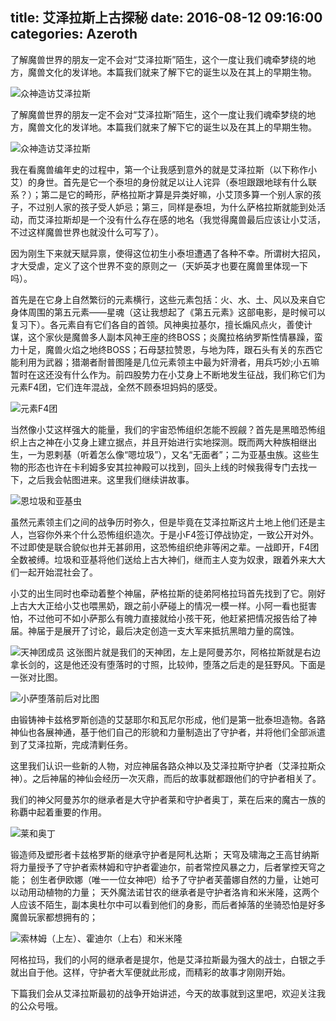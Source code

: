 title: 艾泽拉斯上古探秘
date: 2016-08-12 09:16:00
categories: Azeroth
-----------

了解魔兽世界的朋友一定不会对“艾泽拉斯”陌生，这个一度让我们魂牵梦绕的地方，魔兽文化的发详地。本篇我们就来了解下它的诞生以及在其上的早期生物。

![众神造访艾泽拉斯](http://upload-images.jianshu.io/upload_images/1429775-770ff650ffd24fe3.jpg?imageMogr2/auto-orient/strip%7CimageView2/2/w/1240)

<!-- more -->

了解魔兽世界的朋友一定不会对“艾泽拉斯”陌生，这个一度让我们魂牵梦绕的地方，魔兽文化的发详地。本篇我们就来了解下它的诞生以及在其上的早期生物。

![众神造访艾泽拉斯](http://upload-images.jianshu.io/upload_images/1429775-770ff650ffd24fe3.jpg?imageMogr2/auto-orient/strip%7CimageView2/2/w/1240)

我在看魔兽编年史的过程中，第一个让我感到意外的就是艾泽拉斯（以下称作小艾）的身世。首先是它一个泰坦的身份就足以让人诧异（泰坦跟跟地球有什么联系？）；第二是它的畸形，萨格拉斯才算是异类好嘛，小艾顶多算一个别人家的孩子，不过别人家的孩子受人妒忌；第三，同样是泰坦，为什么萨格拉斯就能到处活动，而艾泽拉斯却是一个没有什么存在感的地名（我觉得魔兽最后应该让小艾活，不过这样魔兽世界也就没什么可写了）。
 
因为刚生下来就天赋异禀，使得这位初生小泰坦遭遇了各种不幸。所谓树大招风，才大受虐，定义了这个世界不变的原则之一（天妒英才也要在魔兽里体现一下吗）。

首先是在它身上自然繁衍的元素横行，这些元素包括：火、水、土、风以及来自它身体周围的第五元素——星魂（这让我想起了《第五元素》这部电影，是时候可以复习下）。各元素自有它们各自的首领。风神奥拉基尔，擅长煽风点火，善使计谋，这个家伙是魔兽多人副本风神王座的终BOSS；炎魔拉格纳罗斯性情暴躁，蛮力十足，魔兽火焰之地终BOSS；石母瑟拉赞恩，与地为阵，跟石头有关的东西它能利用为武器；猎潮者耐普图隆是几位元素领主中最为奸滑者，用兵巧妙;小五嘛暂时在这还没有什么作为。前四股势力在小艾身上不断地发生征战，我们称它们为元素F4团，它们连年混战，全然不顾泰坦妈妈的感受。

![元素F4团](http://upload-images.jianshu.io/upload_images/1429775-5b36eacc89efa6c8.jpg?imageMogr2/auto-orient/strip%7CimageView2/2/w/1240)

当然像小艾这样强大的能量，我们的宇宙恐怖组织怎能不觊觎？首先是黑暗恐怖组织上古之神在小艾身上建立据点，并且开始进行实地探测。既而两大种族相继出生，一为恩剌基（听着怎么像“嗯垃圾”），又名“无面者”；二为亚基虫族。这些生物的形态也许在卡利姆多安其拉神殿可以找到，回头上线的时候我得专门去找一下，之后我会帖图进来。这里我们继续讲故事。

![恩垃圾和亚基虫](http://upload-images.jianshu.io/upload_images/1429775-a266a623c373165e.jpg?imageMogr2/auto-orient/strip%7CimageView2/2/w/1240)

虽然元素领主们之间的战争历时弥久，但是毕竟在艾泽拉斯这片土地上他们还是主人，岂容你外来个什么恐怖组织造次。于是小F4签订停战协定，一致公开对外。不过即使是联合貌似也并无甚卵用，这恐怖组织绝非等闲之辈。一战即开，F4团全数被缚。垃圾和亚基将他们送给上古大神们，继而主人变为奴隶，跟着外来大大们一起开始混社会了。  
     
小艾的出生同时也牵动着整个神届，萨格拉斯的徒弟阿格拉玛首先找到了它。刚好上古大大正给小艾也喂黑奶，跟之前小萨碰上的情况一模一样。小阿一看也挺害怕，不过他可不如小萨那么有魄力直接就给小孩干死，他赶紧把情况报告给了神届。神届于是展开了讨论，最后决定创造一支大军来抵抗黑暗力量的腐蚀。

![天神团成员](http://upload-images.jianshu.io/upload_images/1429775-e8e2a31cd640ae19.jpg?imageMogr2/auto-orient/strip%7CimageView2/2/w/1240)
这张图片就是我们的天神团，左上是阿曼苏尔，阿格拉斯就是右边拿长剑的，这是他还没有堕落时的寸照，比较帅，堕落之后走的是狂野风。下面是一张对比图。

![小萨堕落前后对比图](http://upload-images.jianshu.io/upload_images/1429775-97c270d6a31ec941.jpg?imageMogr2/auto-orient/strip%7CimageView2/2/w/1240)

 由锻铸神卡兹格罗斯创造的艾瑟耶尔和瓦尼尔形成，他们是第一批泰坦造物。各路神仙也各展神通，基于他们自己的形貌和力量制造出了守护者，并将他们全部派遣到了艾泽拉斯，完成清剿任务。     
  
这里我们认识一些新的人物，对应神届各路众神以及艾泽拉斯守护者（艾泽拉斯众神）。之后神届的神仙会经历一次灭鼎，而后的故事就都跟他们的守护者相关了。       

我们的神父阿曼苏尔的继承者是大守护者莱和守护者奥丁，莱在后来的魔古一族的称覇中起着重要的作用。

![莱和奥丁](http://upload-images.jianshu.io/upload_images/1429775-8f3238f2d8538011.jpg?imageMogr2/auto-orient/strip%7CimageView2/2/w/1240)

锻造师及塑形者卡兹格罗斯的继承守护者是阿札达斯；
天穹及啸海之王高甘纳斯将力量授予了守护者索林姆和守护者霍迪尔，前者常控风暴之力，后者掌控天穹之能；
创生者伊欧娜（唯一一位女神吧）给予了守护者芙蕾娜自然的力量，让她可以动用动植物的力量；
天外魔法诺甘农的继承者是守护者洛肯和米米隆，这两个人应该不陌生，副本奥杜尔中可以看到他们的身影，而后者掉落的坐骑恐怕是好多魔兽玩家都想拥有的；

![索林姆（上左）、霍迪尔（上右）和米米隆](http://upload-images.jianshu.io/upload_images/1429775-74d2de96cbf30cf2.jpg?imageMogr2/auto-orient/strip%7CimageView2/2/w/1240)

阿格拉玛，我们的小阿的继承者是提尔，他是艾泽拉斯最为强大的战士，白银之手就出自于他。这样，守护者大军便就此形成，而精彩的故事才刚刚开始。       

下篇我们会从艾泽拉斯最初的战争开始讲述，今天的故事就到这里吧，欢迎关注我的公众号哦。